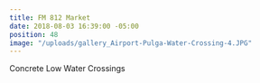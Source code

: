 ```yaml
---
title: FM 812 Market
date: 2018-08-03 16:39:00 -05:00
position: 48
image: "/uploads/gallery_Airport-Pulga-Water-Crossing-4.JPG"
---
```


Concrete Low Water Crossings